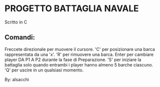# PROGETTO BATTAGLIA NAVALE
Scritto in C
## Comandi:
Freccete direzionale per muovere il cursore.
'C' per posizionare una barca rappresentata da una 'x'. 
'R' per rimuovere una barca.
Enter per cambiare player DA P1 A P2 durante la fase di Preparazione.
'S' per iniziare la battaglia solo quando entrambi i player hanno almeno 5 barche ciascuno.
'Q' per uscire in un qualsiasi momento.

By: alsacchi
